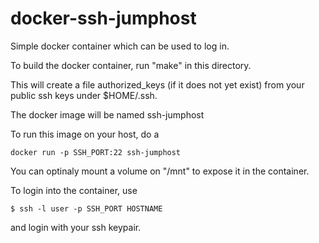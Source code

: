 # docker-ssh-jumphost

Simple docker container which can be used to log in.

To build the docker container, run "make" in this directory.

This will create a file authorized_keys (if it does not yet exist) from your public ssh keys under $HOME/.ssh.

The docker image will be named ssh-jumphost

To run this image on your host, do a

```
docker run -p SSH_PORT:22 ssh-jumphost
```

You can optinaly mount a volume on "/mnt" to expose it in the container.

To login into the container, use

```
$ ssh -l user -p SSH_PORT HOSTNAME
```

and login with your ssh keypair.
